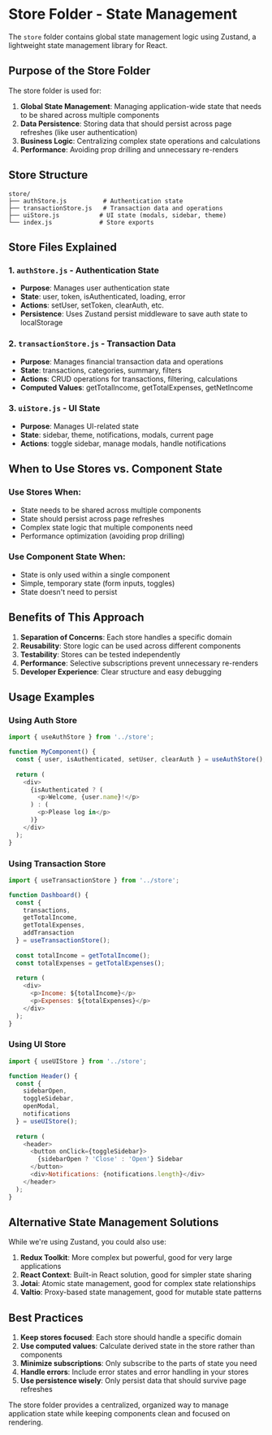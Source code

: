 # Store Folder - State Management

The `store` folder contains global state management logic using Zustand, a lightweight state management library for React.

## Purpose of the Store Folder

The store folder is used for:

1. **Global State Management**: Managing application-wide state that needs to be shared across multiple components
2. **Data Persistence**: Storing data that should persist across page refreshes (like user authentication)
3. **Business Logic**: Centralizing complex state operations and calculations
4. **Performance**: Avoiding prop drilling and unnecessary re-renders

## Store Structure

```
store/
├── authStore.js          # Authentication state
├── transactionStore.js   # Transaction data and operations
├── uiStore.js           # UI state (modals, sidebar, theme)
└── index.js             # Store exports
```

## Store Files Explained

### 1. `authStore.js` - Authentication State
- **Purpose**: Manages user authentication state
- **State**: user, token, isAuthenticated, loading, error
- **Actions**: setUser, setToken, clearAuth, etc.
- **Persistence**: Uses Zustand persist middleware to save auth state to localStorage

### 2. `transactionStore.js` - Transaction Data
- **Purpose**: Manages financial transaction data and operations
- **State**: transactions, categories, summary, filters
- **Actions**: CRUD operations for transactions, filtering, calculations
- **Computed Values**: getTotalIncome, getTotalExpenses, getNetIncome

### 3. `uiStore.js` - UI State
- **Purpose**: Manages UI-related state
- **State**: sidebar, theme, notifications, modals, current page
- **Actions**: toggle sidebar, manage modals, handle notifications

## When to Use Stores vs. Component State

### Use Stores When:
- State needs to be shared across multiple components
- State should persist across page refreshes
- Complex state logic that multiple components need
- Performance optimization (avoiding prop drilling)

### Use Component State When:
- State is only used within a single component
- Simple, temporary state (form inputs, toggles)
- State doesn't need to persist

## Benefits of This Approach

1. **Separation of Concerns**: Each store handles a specific domain
2. **Reusability**: Store logic can be used across different components
3. **Testability**: Stores can be tested independently
4. **Performance**: Selective subscriptions prevent unnecessary re-renders
5. **Developer Experience**: Clear structure and easy debugging

## Usage Examples

### Using Auth Store
```javascript
import { useAuthStore } from '../store';

function MyComponent() {
  const { user, isAuthenticated, setUser, clearAuth } = useAuthStore();
  
  return (
    <div>
      {isAuthenticated ? (
        <p>Welcome, {user.name}!</p>
      ) : (
        <p>Please log in</p>
      )}
    </div>
  );
}
```

### Using Transaction Store
```javascript
import { useTransactionStore } from '../store';

function Dashboard() {
  const { 
    transactions, 
    getTotalIncome, 
    getTotalExpenses,
    addTransaction 
  } = useTransactionStore();
  
  const totalIncome = getTotalIncome();
  const totalExpenses = getTotalExpenses();
  
  return (
    <div>
      <p>Income: ${totalIncome}</p>
      <p>Expenses: ${totalExpenses}</p>
    </div>
  );
}
```

### Using UI Store
```javascript
import { useUIStore } from '../store';

function Header() {
  const { 
    sidebarOpen, 
    toggleSidebar, 
    openModal,
    notifications 
  } = useUIStore();
  
  return (
    <header>
      <button onClick={toggleSidebar}>
        {sidebarOpen ? 'Close' : 'Open'} Sidebar
      </button>
      <div>Notifications: {notifications.length}</div>
    </header>
  );
}
```

## Alternative State Management Solutions

While we're using Zustand, you could also use:

1. **Redux Toolkit**: More complex but powerful, good for very large applications
2. **React Context**: Built-in React solution, good for simpler state sharing
3. **Jotai**: Atomic state management, good for complex state relationships
4. **Valtio**: Proxy-based state management, good for mutable state patterns

## Best Practices

1. **Keep stores focused**: Each store should handle a specific domain
2. **Use computed values**: Calculate derived state in the store rather than components
3. **Minimize subscriptions**: Only subscribe to the parts of state you need
4. **Handle errors**: Include error states and error handling in your stores
5. **Use persistence wisely**: Only persist data that should survive page refreshes

The store folder provides a centralized, organized way to manage application state while keeping components clean and focused on rendering.
